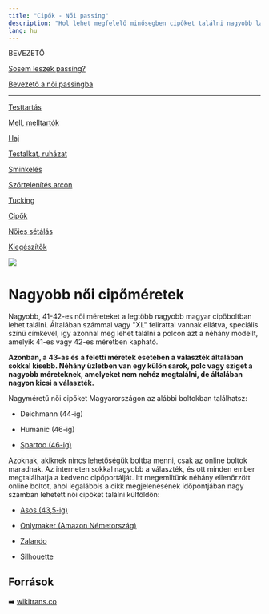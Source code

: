 ```yaml
---
title: "Cipők - Női passing"
description: "Hol lehet megfelelő minősegben cipőket találni nagyobb lábméretű nők számára?"
lang: hu
---
```


<div class="floating-columns">

<div class="floating-bar">

BEVEZETŐ

[Sosem leszek passing?](/#/entry?id=sosem-leszek-passing)

[Bevezető a női passingba](/#/entry?id=feminizalas-passing)

<hr />

[Testtartás](/#/entry?id=feminizalas-testtartas)

[Mell, melltartók](/#/entry?id=feminizalas-mell-mutet-nelkul)

[Haj](/#/entry?id=feminizalas-haj)

[Testalkat, ruházat](/#/entry?id=feminizalas-testalkat)

[Sminkelés](/#/entry?id=feminizalas-sminkeles)

[Szőrtelenítés arcon](/#/entry?id=feminizalas-arc-szortelenites)

[Tucking](/#/entry?id=feminizalas-tucking)

[Cipők](/#/entry?id=feminizalas-cipok)

[Nőies sétálás](/#/entry?id=feminizalas-noies-setalas)

[Kiegészítők](/#/entry?id=feminizalas-kiegeszitok)

</div>

<div class="wiki-content">

<div class="header-image"><img src="assets/images/undraw_shopping_bags.svg" /></div>

# Nagyobb női cipőméretek

Nagyobb, 41-42-es női méreteket a legtöbb nagyobb magyar cipőboltban lehet találni. Általában számmal vagy "XL" felirattal vannak ellátva, speciális színű címkével, így azonnal meg lehet találni a polcon azt a néhány modellt, amelyik 41-es vagy 42-es méretben kapható.

**Azonban, a 43-as és a feletti méretek esetében a választék általában sokkal kisebb. Néhány üzletben van egy külön sarok, polc vagy sziget a nagyobb méreteknek, amelyeket nem nehéz megtalálni, de általában nagyon kicsi a választék.**

Nagyméretű női cipőket Magyarországon az alábbi boltokban találhatsz:

* Deichmann (44-ig)

* Humanic (46-ig)

* [Spartoo (46-ig)](https://www.spartoo.hu/)


Azoknak, akiknek nincs lehetőségük boltba menni, csak az online boltok maradnak. Az interneten sokkal nagyobb a választék, és ott minden ember megtalálhatja a kedvenc cipőportálját. Itt megemlítünk néhány ellenőrzött online boltot, ahol legalábbis a cikk megjelenésének időpontjában nagy számban lehetett női cipőket találni külföldön:

* [Asos (43,5-ig)](https://www.asos.com/women/shoes/cat/?cid=4172&nlid=ww%7Cshoes%7Cshop+by+product%7Cview+all)

* [Onlymaker (Amazon Németország)](https://www.amazon.de/s?k=onlymaker&ref=nb_sb_noss_2)

* [Zalando](http://zalando.hu)

* [Silhouette](https://silhouette.nl)


## Források

➡️ [wikitrans.co](https://wikitrans.co)

</div>